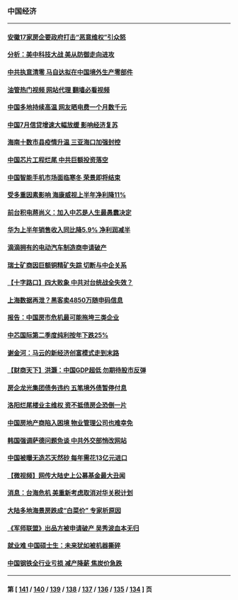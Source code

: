 ### 中国经济
---
#### [安徽17家房企要政府打击“恶意维权”引众怒](../../pages/ncid283/n13802030.md?08141245) 
#### [分析：美中科技大战 美从防御走向进攻](../../pages/ncid283/n13802014.md?08141245) 
#### [中共执意清零 马自达拟在中国境外生产零部件](../../pages/ncid283/n13801960.md?08141245) 
#### [油管热门视频 网站代理 翻墙必看视频](http://209.222.30.114:81/youtube.html?08141245)
#### [中国多地持续高温 网友晒电费一个月数千元](../../pages/ncid283/n13801760.md?08141245) 
#### [中国7月信贷增速大幅放缓 影响经济复苏](../../pages/ncid283/n13801724.md?08141245) 
#### [海南十数市县疫情升温 三亚海口加强封控](../../pages/ncid283/n13801700.md?08141245) 
#### [中国芯片工程烂尾 中共巨额投资落空](../../pages/ncid283/n13801643.md?08141245) 
#### [中国智能手机市场面临寒冬 荣景即将结束](../../pages/ncid283/n13801545.md?08141245) 
#### [受多重因素影响 海康威视上半年净利降11%](../../pages/ncid283/n13801401.md?08141245) 
#### [前台积电蒋尚义：加入中芯是人生最愚蠢决定](../../pages/ncid283/n13801241.md?08141245) 
#### [华为上半年销售收入同比降5.9% 净利润减半](../../pages/ncid283/n13801088.md?08141245) 
#### [滴滴拥有的电动汽车制造商申请破产](../../pages/ncid283/n13801170.md?08141245) 
#### [瑞士矿商因巨额铜精矿失踪 切断与中企关系](../../pages/ncid283/n13801089.md?08141245) 
#### [【十字路口】四大败象 中共对台统战全失效？](../../pages/ncid283/n13800353.md?08141245) 
#### [上海数据再泄？黑客卖4850万随申码信息](../../pages/ncid283/n13800999.md?08141245) 
#### [报告：中国房市危机最可能拖垮三类企业](../../pages/ncid283/n13800902.md?08141245) 
#### [中芯国际第二季度纯利按年下跌25%](../../pages/ncid283/n13800851.md?08141245) 
#### [谢金河：马云的新经济创富模式走到末路](../../pages/ncid283/n13800757.md?08141245) 
#### [【财商天下】洪灏：中国GDP超低 勿期待股市反弹](../../pages/ncid283/n13800467.md?08141245) 
#### [房企龙光集团债务违约 五笔境外债暂停付息](../../pages/ncid283/n13800595.md?08141245) 
#### [洛阳烂尾楼业主维权 资不抵债房企恐倒一片](../../pages/ncid283/n13800302.md?08141245) 
#### [中国房地产商陷入困境 物业管理公司也难幸免](../../pages/ncid283/n13799820.md?08141245) 
#### [韩国强调萨德问题免谈 中共外交部悄改网站](../../pages/ncid283/n13800430.md?08141245) 
#### [中国被曝无造芯天然砂 每年需花13亿元进口](../../pages/ncid283/n13800375.md?08141245) 
#### [【微视频】网传大陆史上公募基金最大丑闻](../../pages/ncid283/n13800399.md?08141245) 
#### [消息：台海危机 美重新考虑取消对华关税计划](../../pages/ncid283/n13800218.md?08141245) 
#### [大陆多地海景房跌成“白菜价” 专家析原因](../../pages/ncid283/n13800133.md?08141245) 
#### [《军师联盟》出品方被申请破产 吴秀波血本无归](../../pages/ncid283/n13799860.md?08141245) 
#### [就业难 中国硕士生：未来犹如被机器撕碎](../../pages/ncid283/n13799828.md?08141245) 
#### [中国钢铁全行业亏损 减产降薪 焦炭价急跌](../../pages/ncid283/n13799650.md?08141245) 

---
#### 第 [ [141](./141.md?08141245) / [140](./140.md?08141245) / [139](./139.md?08141245) / [138](./138.md?08141245) / [137](./137.md?08141245) / [136](./136.md?08141245) / [135](./135.md?08141245) / [134](./134.md?08141245) ] 页
